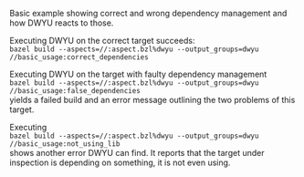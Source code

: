Basic example showing correct and wrong dependency management and how DWYU reacts to those.

Executing DWYU on the correct target succeeds: <br>
`bazel build --aspects=//:aspect.bzl%dwyu --output_groups=dwyu //basic_usage:correct_dependencies`

Executing DWYU on the target with faulty dependency management <br>
`bazel build --aspects=//:aspect.bzl%dwyu --output_groups=dwyu //basic_usage:false_dependencies` <br>
yields a failed build and an error message outlining the two problems of this target.

Executing <br>
`bazel build --aspects=//:aspect.bzl%dwyu --output_groups=dwyu //basic_usage:not_using_lib` <br>
shows another error DWYU can find.
It reports that the target under inspection is depending on something, it is not even using.
